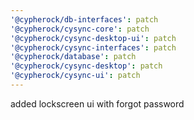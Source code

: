 ```yaml
---
'@cypherock/db-interfaces': patch
'@cypherock/cysync-core': patch
'@cypherock/cysync-desktop-ui': patch
'@cypherock/cysync-interfaces': patch
'@cypherock/database': patch
'@cypherock/cysync-desktop': patch
'@cypherock/cysync-ui': patch
---
```


added lockscreen ui with forgot password
